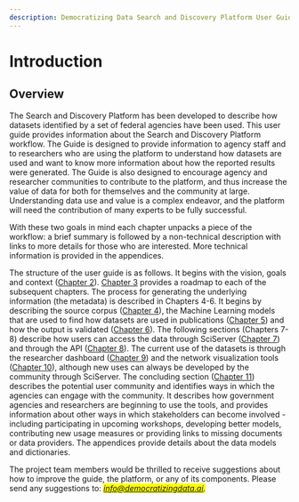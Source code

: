 ```yaml
---
description: Democratizing Data Search and Discovery Platform User Guide
---
```


# Introduction

## Overview <a href="#sec-1-1" id="sec-1-1"></a>

The Search and Discovery Platform has been developed to describe how datasets identified by a set of federal agencies have been used. This user guide provides information about the Search and Discovery Platform workflow. The Guide is designed to provide information to agency staff and to researchers who are using the platform to understand how datasets are used and want to know more information about how the reported results were generated. The Guide is also designed to encourage agency and researcher communities to contribute to the platform, and thus increase the value of data for both for themselves and the community at large. Understanding data use and value is a complex endeavor, and the platform will need the contribution of many experts to be fully successful.&#x20;

With these two goals in mind each chapter unpacks a piece of the workflow: a brief summary is followed by a non-technical description with links to more details for those who are interested. More technical information is provided in the appendices.&#x20;

The structure of the user guide is as follows. It begins with the vision, goals and context ([Chapter 2](02-ChapterWeb.Rmd)). [Chapter 3](03-ChapterLinkage.Rmd) provides a roadmap to each of the subsequent chapters. The process for generating the underlying information (the metadata) is described in Chapters 4-6. It begins by describing the source corpus ([Chapter 4](04-ChapterDB.Rmd)), the Machine Learning models that are used to find how datasets are used in publications ([Chapter 5](05-ChapterParallel.Rmd)) and how the output is validated ([Chapter 6](06-ChapterViz.Rmd)). The following sections (Chapters 7-8) describe how users can access the data through SciServer ([Chapter 7](07-ChapterML.Rmd)) and through the API ([Chapter 8](08-TextChapter.Rmd)). The current use of the datasets is through the researcher dashboard ([Chapter 9](09-ChapterNetworks.Rmd)) and the network visualization tools ([Chapter 10](10-ChapterError.Rmd)), although new uses can always be developed by the community through SciServer. The concluding section ([Chapter 11](11-ChapterBiasFairness.Rmd)) describes the potential user community and identifies ways in which the agencies can engage with the community. It describes how government agencies and researchers are beginning to use the tools, and provides information about other ways in which stakeholders can become involved - including participating in upcoming workshops, developing better models, contributing new usage measures or providing links to missing documents or data providers. The appendices provide details about the data models and dictionaries.&#x20;



The project team members would be thrilled to receive suggestions about how to improve the guide, the platform, or any of its components. Please send any suggestions to: _<mark style="color:blue;">info@democratizingdata.ai.</mark>_

